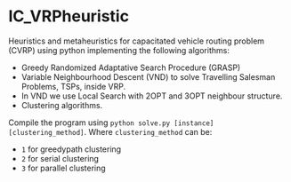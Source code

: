 # IC_VRPheuristic
Heuristics and metaheuristics for capacitated vehicle routing problem (CVRP) using python implementing the following algorithms:
  - Greedy Randomized Adaptative Search Procedure (GRASP)
  - Variable Neighbourhood Descent (VND) to solve Travelling Salesman Problems, TSPs, inside VRP.
  - In VND we use Local Search with 2OPT and 3OPT neighbour structure.
  - Clustering algorithms.
  
Compile the program using `python solve.py [instance] [clustering_method]`.
Where `clustering_method` can be:
- `1` for greedypath clustering
- `2` for serial clustering
- `3` for parallel clustering

